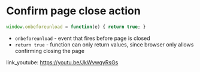 # Confirm page close action

```javascript
window.onbeforeunload = function(e) { return true; }
```

- `onbeforeunload` - event that fires before page is closed
- `return true` - function can only return values, since browser only allows confirming closing the page


link_youtube: https://youtu.be/JkWvwqyRsGs
